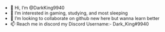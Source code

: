 - 👋 Hi, I’m @DarkKing9940
- 👀 I’m interested in gaming, studying, and most sleeping
- 💞️ I’m looking to collaborate on github new here but wanna learn better
- 📫 Reach me in discord my Discord Username:- Dark_King#9940 
